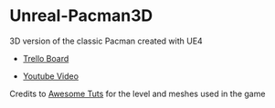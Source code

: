 # Unreal-Pacman3D
3D version of the classic Pacman created with UE4

- [Trello Board](https://trello.com/b/jahQA1Yh/pacman3due4)

- [Youtube Video](https://youtu.be/Rlz6T6wcu2s)

Credits to [Awesome Tuts](https://www.youtube.com/channel/UC5c-DuzPdH9iaWYdI0v0uzw) for the level and meshes used in the game
